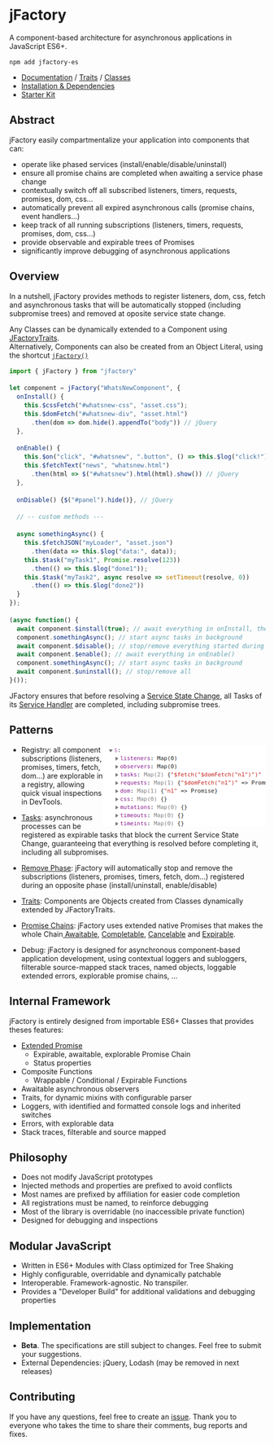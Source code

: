 # jFactory
A component-based architecture for asynchronous applications in JavaScript ES6+. 

```shell script
npm add jfactory-es
```

* [Documentation](https://github.com/jfactory-es/jfactory/blob/master/doc/ref-index.md) / [Traits](https://github.com/jfactory-es/jfactory/blob/master/doc/ref-index.md#traits-component-features) / [Classes](https://github.com/jfactory-es/jfactory/blob/master/doc/ref-index.md#classes-internal-library)
* [Installation & Dependencies](https://github.com/jfactory-es/jfactory/blob/master/doc/ref-import.md)
* [Starter Kit](https://github.com/jfactory-es/jfactory-starterkit)

## Abstract

jFactory easily compartmentalize your application into components that can:

- operate like phased services (install/enable/disable/uninstall) 
- ensure all promise chains are completed when awaiting a service phase change
- contextually switch off all subscribed listeners, timers, requests, promises, <!--callbacks, -->dom, css... 
- automatically prevent all expired asynchronous calls (<!--callbacks, -->promise chains, event handlers...) 
- keep track of all running subscriptions (listeners, timers, requests, promises, dom, css...)
- provide observable and expirable trees of Promises
- significantly improve debugging of asynchronous applications 

## Overview

In a nutshell, jFactory provides methods to register listeners, dom, css, fetch and asynchronous tasks that will be automatically stopped (including subpromise trees) and removed at oposite service state change. 

Any Classes can be dynamically extended to a Component using [JFactoryTraits](https://github.com/jfactory-es/jfactory/blob/master/doc/ref-components.md#create-a-component-base-class).  
Alternatively, Components can also be created from an Object Literal, using the shortcut [`jFactory()`](https://github.com/jfactory-es/jfactory/blob/master/doc/ref-components.md#create-a-component-literal)

```javascript
import { jFactory } from "jfactory"

let component = jFactory("WhatsNewComponent", {
  onInstall() {
    this.$cssFetch("#whatsnew-css", "asset.css");
    this.$domFetch("#whatsnew-div", "asset.html")
      .then(dom => dom.hide().appendTo("body")) // jQuery
  },

  onEnable() {
    this.$on("click", "#whatsnew", ".button", () => this.$log("click!"));
    this.$fetchText("news", "whatsnew.html")
      .then(html => $("#whatsnew").html(html).show()) // jQuery
  },

  onDisable() {$("#panel").hide()}, // jQuery

  // -- custom methods ---

  async somethingAsync() {
    this.$fetchJSON("myLoader", "asset.json")
      .then(data => this.$log("data:", data));
    this.$task("myTask1", Promise.resolve(123))
      .then(() => this.$log("done1"));
    this.$task("myTask2", async resolve => setTimeout(resolve, 0))
      .then(() => this.$log("done2"))
  }
});

(async function() {
  await component.$install(true); // await everything in onInstall, then await everything in onEnable()
  component.somethingAsync(); // start async tasks in background
  await component.$disable(); // stop/remove everything started during and after $enable()
  await component.$enable(); // await everything in onEnable()
  component.somethingAsync(); // start async tasks in background
  await component.$uninstall(); // stop/remove all
}());
```
 JFactory ensures that before resolving a [Service State Change](https://github.com/jfactory-es/jfactory/blob/master/doc/TraitService-Phases.md), all Tasks of its [Service Handler](https://github.com/jfactory-es/jfactory/blob/master/doc/TraitService-States.md#service-state-handlers) are completed, including subpromise trees. 

## Patterns

- Registry:<img align="right" src="https://github.com/jfactory-es/jfactory/blob/master/doc/img/pic1.png"> all component subscriptions (listeners, promises, timers, fetch, dom...) are explorable in a registry, allowing quick visual inspections in DevTools.

- [Tasks](https://github.com/jfactory-es/jfactory/blob/master/doc/TraitTask.md): asynchronous processes can be registered as expirable tasks that block the current Service State Change, guaranteeing that everything is resolved before completing it, including all subpromises. 

- [Remove Phase](https://github.com/jfactory-es/jfactory/blob/master/doc/TraitService-Phases.md#remove-phase): jFactory will automatically stop and remove the subscriptions (listeners, promises, timers, fetch, dom...) registered during an opposite phase (install/uninstall, enable/disable)

- [Traits](https://github.com/jfactory-es/jfactory/blob/master/doc/ref-components.md#create-a-component-base-class): Components are Objects created from Classes dynamically extended by JFactoryTraits. 

- [Promise Chains](https://github.com/jfactory-es/jfactory/blob/master/doc/JFactoryPromise.md): jFactory uses extended native Promises that makes the whole Chain[ Awaitable](https://github.com/jfactory-es/jfactory/blob/master/doc/JFactoryPromise.md#chain-awaitable), [Completable](https://github.com/jfactory-es/jfactory/blob/master/doc/JFactoryPromise.md#chain-completion--cancellation), [Cancelable](https://github.com/jfactory-es/jfactory/blob/master/doc/JFactoryPromise.md#chain-completion--cancellation) and [Expirable](https://github.com/jfactory-es/jfactory/blob/master/doc/JFactoryPromise.md#chain-expiration).

- Debug: jFactory is designed for asynchronous component-based application development, using contextual loggers and subloggers,
 filterable source-mapped stack traces, named objects, loggable extended errors, explorable promise chains, ...

     
## Internal Framework   

jFactory is entirely designed from importable ES6+ Classes that provides theses features: 

- [Extended Promise](https://github.com/jfactory-es/jfactory/blob/master/doc/JFactoryPromise.md)
    - Expirable, awaitable, explorable Promise Chain
    - Status properties 
- Composite Functions
    - Wrappable / Conditional / Expirable Functions
- Awaitable asynchronous observers
- Traits, for dynamic mixins with configurable parser
- Loggers, with identified and formatted console logs and inherited switches 
- Errors, with explorable data
- Stack traces, filterable and source mapped   

## Philosophy

- Does not modify JavaScript prototypes
- Injected methods and properties are prefixed to avoid conflicts 
- Most names are prefixed by affiliation for easier code completion
- All registrations must be named, to reinforce debugging 
- Most of the library is overridable (no inaccessible private function)
- Designed for debugging and inspections

## Modular JavaScript
  
- Written in ES6+ Modules with Class optimized for Tree Shaking
- Highly configurable, overridable and dynamically patchable
- Interoperable. Framework-agnostic. No transpiler.  
- Provides a "Developer Build" for additional validations and debugging properties   

## Implementation  

- **Beta**. The specifications are still subject to changes. Feel free to submit your suggestions.
- External Dependencies: jQuery, Lodash (may be removed in next releases)

## Contributing

If you have any questions, feel free to create an [issue](https://github.com/jfactory-es/jfactory/issues). Thank you to everyone who takes the time to share their comments, bug reports and fixes.